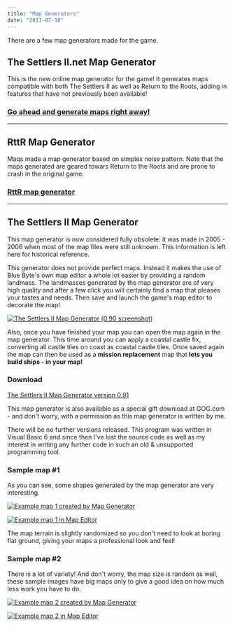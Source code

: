 ```yaml
---
title: "Map Generators"
date: "2011-07-18"
---
```


There are a few map generators made for the game.

## The Settlers II.net Map Generator

This is the new online map generator for the game! It generates maps compatible with both The Settlers II as well as Return to the Roots, adding in features that have not previously been available!

### [Go ahead and generate maps right away!](/map-generator/)

* * *

## RttR Map Generator

Maqs made a map generator based on simplex noise pattern. Note that the maps generated are geared towars Return to the Roots and are prone to crash in the original game.

### [RttR map generator](https://www.siedler25.org/index.php?com=dynamic&mod=81)

* * *

## The Settlers II Map Generator

This map generator is now considered fully obsolete: it was made in 2005 - 2006 when most of the map files were still unknown. This information is left here for historical reference.

This generator does not provide perfect maps. Instead it makes the use of Blue Byte's own map editor a whole lot easier by providing a random landmass. The landmasses generated by the map generator are of very high quality and after a few click you will certainly find a map that pleases your tastes and needs. Then save and launch the game's map editor to decorate the map!

[![](/wp-content/uploads/2011/06/s2mapgen_090.png "The Settlers II Map Generator (0.90 screenshot)")](/wp-content/uploads/2011/06/s2mapgen_090.png)

Also, once you have finished your map you can open the map again in the map generator. This time around you can apply a coastal castle fix, converting all castle tiles on coast as coastal castle tiles. Once saved again the map can then be used as a **mission replacement** map that **lets you build ships - in your map!**

### Download

[The Settlers II Map Generator version 0.91](/wp-content/uploads/2011/06/s2mapgen_091.zip)

This map generator is also available as a special gift download at GOG.com - and don't worry, with a permission as this map generator is written by me.

There will be no further versions released. This program was written in Visual Basic 6 and since then I've lost the source code as well as my interest in writing any further code in such an old & unsupported programming tool.

### Sample map #1

As you can see, some shapes generated by the map generator are very interesting.

[![](/wp-content/uploads/2011/06/mapgen_screen1.png "Example map 1 created by Map Generator")](/wp-content/uploads/2011/06/mapgen_screen1.png)

[![](/wp-content/uploads/2011/06/s2edit_screen1.png "Example map 1 in Map Editor")](/wp-content/uploads/2011/06/s2edit_screen1.png)

The map terrain is slightly randomized so you don't need to look at boring flat ground, giving your maps a professional look and feel!

### Sample map #2

There is a lot of variety! And don't worry, the map size is random as well, these sample images have big maps only to give a good idea on how much less work you have to do.

[![](/wp-content/uploads/2011/06/mapgen_screen2.png "Example map 2 created by Map Generator")](/wp-content/uploads/2011/06/mapgen_screen2.png)

[![](/wp-content/uploads/2011/06/s2edit_screen2.png "Example map 2 in Map Editor")](/wp-content/uploads/2011/06/s2edit_screen2.png)
